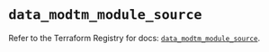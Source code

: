 # `data_modtm_module_source`

Refer to the Terraform Registry for docs: [`data_modtm_module_source`](https://registry.terraform.io/providers/azure/modtm/0.3.5/docs/data-sources/module_source).
